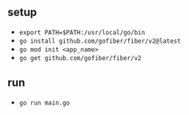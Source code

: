 ## setup
- `export PATH=$PATH:/usr/local/go/bin`
- `go install github.com/gofiber/fiber/v2@latest`
- `go mod init <app_name>`
- `go get github.com/gofiber/fiber/v2`

## run
- `go run main.go`
